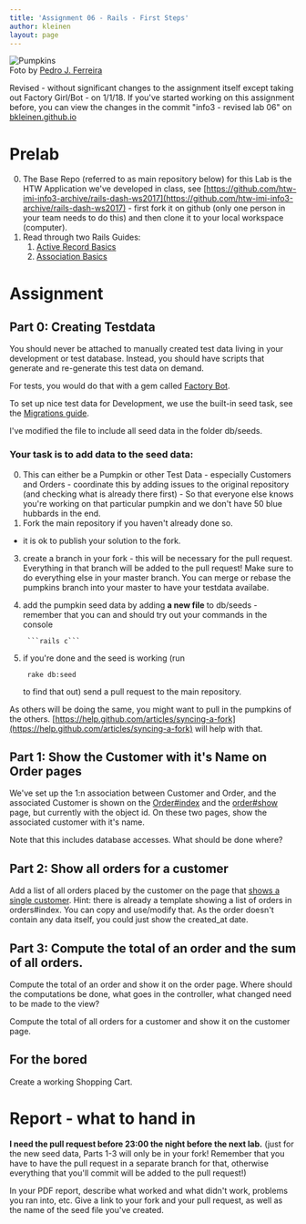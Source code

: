 ```yaml
---
title: 'Assignment 06 - Rails - First Steps'
author: kleinen
layout: page
---
```


 ![Pumpkins](../images/pumpkins-wide.jpg "pumpkins")
<br>Foto by [Pedro J. Ferreira](https://www.flickr.com/photos/pedroferrer/3615212504)

<div class="alert alert-warning" role="alert">

Revised - without significant changes to the assignment itself except taking
out Factory Girl/Bot - on 1/1/18.
If you've started working on this assignment before, you can view the changes
in the commit "info3 - revised lab 06" on <a href="https://github.com/bkleinen/bkleinen.github.io/commits/master">
bkleinen.github.io</a>
</div>

# Prelab
0. The Base Repo (referred to as main repository below) for this Lab is the HTW Application we've developed in class, see
    [https://github.com/htw-imi-info3-archive/rails-dash-ws2017](https://github.com/htw-imi-info3-archive/rails-dash-ws2017) - first fork it on github (only one person in your team needs to do this) and then clone it to your local workspace (computer).
1. Read through two Rails Guides:
    1. [Active Record Basics](https://guides.rubyonrails.org/active_record_basics.html)
    2. [Association Basics](https://guides.rubyonrails.org/association_basics.html)

# Assignment

## Part 0: Creating Testdata

You should never be attached to manually created test data living in your
development or test database. Instead, you should have scripts that generate and re-generate this test data on demand.

For tests, you would do that with a gem called [Factory Bot](https://github.com/thoughtbot/factory_bot_rails).

To set up nice test data for Development, we use the built-in seed task,
see the [Migrations guide](https://guides.rubyonrails.org/active_record_migrations.html#migrations-and-seed-data).

I've modified the file to include all seed data in the folder db/seeds.

### Your task is to add data to the seed data:

0. This can either be a Pumpkin or other Test Data - especially Customers and Orders - coordinate this by adding issues to the original repository (and checking what is
  already there first) -  So that everyone else knows you're working on that particular pumpkin and we don't have 50 blue hubbards in the end.
1. Fork the main repository if you haven't already done so.
 - it is ok to publish your solution to the fork.
3. create a branch in your fork - this will be necessary for the pull request. Everything in that branch will be added to the pull request! Make sure to do everything else in your master branch. You can merge or rebase the pumpkins branch into your master to have your testdata availabe.
4. add the pumpkin seed data by adding **a new file**  to db/seeds -
    remember that you can and should try out your commands in the console

        ```rails c```

5. if you're done and the seed is working (run

        rake db:seed

    to find that out) send a pull request to the main repository.

As others will be doing the same, you might want to pull in the pumpkins of the others. [https://help.github.com/articles/syncing-a-fork](https://help.github.com/articles/syncing-a-fork) will help with that.

## Part 1: Show the Customer with it's Name on Order pages

We've set up the 1:n association between Customer and Order, and the associated
Customer is shown on the [Order#index](https://localhost:3000/orders) and the [order#show](https://localhost:3000/orders/1) page, but currently with
the object id. On these two pages, show the associated customer with it's name.

Note that this includes database accesses. What should be done where?

## Part 2: Show all orders for a customer

Add a list of all orders placed by the customer on the page that [shows a single
customer](https://localhost:3000/customers/1). Hint: there is already a template showing a list of orders in
orders#index. You can copy and use/modify that. As the order doesn't contain any
data itself, you could just show the created_at date.

## Part 3: Compute the total of an order and the sum of all orders.

Compute the total of an order and show it on the order page.
Where should the computations be done, what goes in the controller, what
changed need to be made to the view?

Compute the total of all orders for a customer and show it on the customer page.

## For the bored

Create a working Shopping Cart.

# Report - what to hand in

 **I need the pull request before 23:00 the night before the next lab.**
(just for the new seed data, Parts 1-3 will only be in your fork! Remember that you have to
  have the pull request in a separate branch for that, otherwise everything that you'll
  commit will be added to the pull request!)

In your PDF report, describe what worked and what didn't work, problems you ran into, etc.
Give a link to your fork and your pull request, as well as the name of the seed file
you've created.
